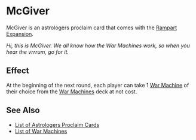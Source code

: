 # McGiver

McGiver is an astrologers proclaim card that comes with the [Rampart Expansion](../content.md).

*Hi, this is McGiver. We all know how the War Machines work, so when you hear the vrrrum, go for it.*


## Effect

At the beginning of the next round, each player can take 1 [War Machine](../war_machines/index.md) of their choice from the [War Machines](../war_machines/index.md) deck at not cost.


## See Also

- [List of Astrologers Proclaim Cards](index.md)
- [List of War Machines](../war_machines/index.md)
